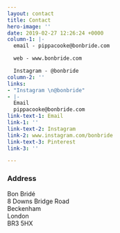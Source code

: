 ```yaml
---
layout: contact
title: Contact
hero-image: ''
date: 2019-02-27 12:26:24 +0000
column-1: |-
  email - pippacooke@bonbride.com

  web - www.bonbride.com

  Instagram - @bonbride
column-2: ''
links:
- "Instagram \n@bonbride"
- |-
  Email
  pippacooke@bonbride.com
link-text-1: Email
link-1: ''
link-text-2: Instagram
link-2: www.instagram.com/bonbride
link-text-3: Pinterest
link-3: ''

---
```

### Address

Bon Bridé  
8 Downs Bridge Road  
Beckenham  
London  
BR3 5HX